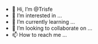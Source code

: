 - 👋 Hi, I’m @Trisfe
- 👀 I’m interested in ...
- 🌱 I’m currently learning ...
- 💞️ I’m looking to collaborate on ...
- 📫 How to reach me ...

<!---
Trisfe/Trisfe is a ✨ special ✨ repository because its `README.md` (this file) appears on your GitHub profile.
You can click the Preview link to take a look at your changes.
--->
